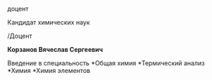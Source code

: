 доцент

Кандидат химических наук

/Доцент

**Корзанов Вячеслав Сергеевич**

Введение в специальность
	*Общая химия
	*Термический анализ
	*Химия
	*Химия элементов